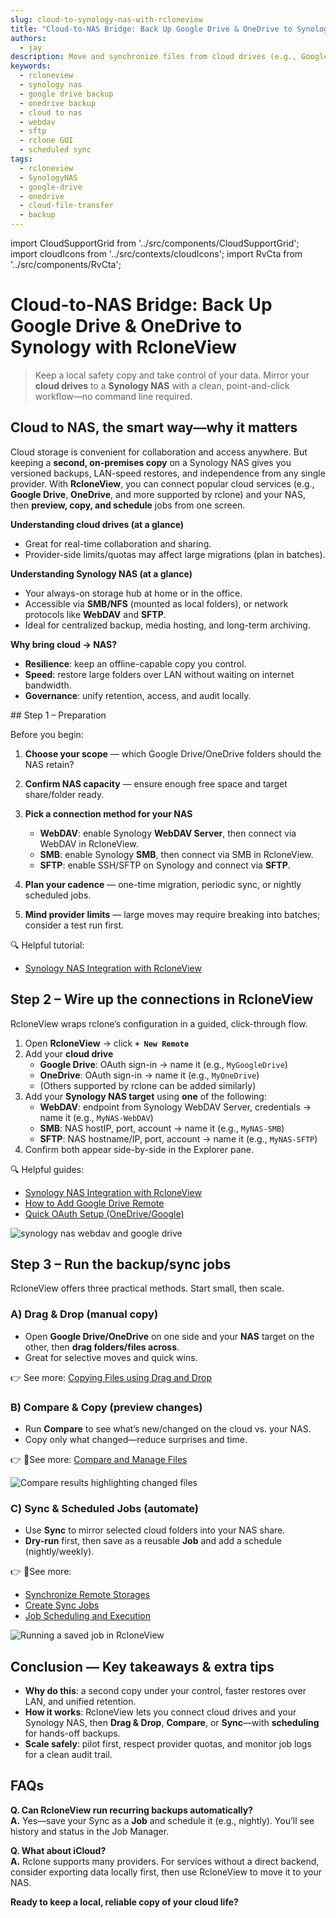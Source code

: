 ```yaml
---
slug: cloud-to-synology-nas-with-rcloneview
title: "Cloud-to-NAS Bridge: Back Up Google Drive & OneDrive to Synology with RcloneView"
authors:
  - jay
description: Move and synchronize files from cloud drives (e.g., Google Drive, OneDrive) to your Synology NAS using RcloneView’s click-first workflow—drag-and-drop transfers, visual compare, and scheduled syncs with no CLI.
keywords:
  - rcloneview
  - synology nas
  - google drive backup
  - onedrive backup
  - cloud to nas
  - webdav
  - sftp
  - rclone GUI
  - scheduled sync
tags:
  - rcloneview
  - SynologyNAS
  - google-drive
  - onedrive
  - cloud-file-transfer
  - backup
---
```




import CloudSupportGrid from '../src/components/CloudSupportGrid';
import cloudIcons from '../src/contexts/cloudIcons';
import RvCta from '../src/components/RvCta';

# Cloud-to-NAS Bridge: Back Up Google Drive & OneDrive to Synology with RcloneView

> Keep a local safety copy and take control of your data. Mirror your **cloud drives** to a **Synology NAS** with a clean, point-and-click workflow—no command line required.

## Cloud to NAS, the smart way—why it matters

Cloud storage is convenient for collaboration and access anywhere. But keeping a **second, on-premises copy** on a Synology NAS gives you versioned backups, LAN-speed restores, and independence from any single provider. With **RcloneView**, you can connect popular cloud services (e.g., **Google Drive**, **OneDrive**, and more supported by rclone) and your NAS, then **preview, copy, and schedule** jobs from one screen.

<!-- truncate -->

**Understanding cloud drives (at a glance)**  
- Great for real-time collaboration and sharing.  
- Provider-side limits/quotas may affect large migrations (plan in batches).  

**Understanding Synology NAS (at a glance)**  
- Your always-on storage hub at home or in the office.  
- Accessible via **SMB/NFS** (mounted as local folders), or network protocols like **WebDAV** and **SFTP**.  
- Ideal for centralized backup, media hosting, and long-term archiving.

**Why bring cloud → NAS?**  
- **Resilience**: keep an offline-capable copy you control.  
- **Speed**: restore large folders over LAN without waiting on internet bandwidth.  
- **Governance**: unify retention, access, and audit locally.

<!-- Obsidian note: CTA 컴포넌트 -->
<RvCta imageSrc="/img/rcloneview-preview.png" downloadUrl="https://rcloneview.com/src/download.html" />
## Step 1 – Preparation

Before you begin:

1. **Choose your scope** — which Google Drive/OneDrive folders should the NAS retain?  
2. **Confirm NAS capacity** — ensure enough free space and target share/folder ready.  
3. **Pick a connection method for your NAS**  

   - **WebDAV**: enable Synology **WebDAV Server**, then connect via WebDAV in RcloneView.  
   - **SMB**: enable Synology **SMB**, then connect via SMB in RcloneView.  
   - **SFTP**: enable SSH/SFTP on Synology and connect via **SFTP**.  
4. **Plan your cadence** — one-time migration, periodic sync, or nightly scheduled jobs.  
5. **Mind provider limits** — large moves may require breaking into batches; consider a test run first.

🔍 Helpful tutorial: 

- [Synology NAS Integration with RcloneView](/support/tutorials/synology-nas-cloud-transfer)

## Step 2 – Wire up the connections in RcloneView

RcloneView wraps rclone’s configuration in a guided, click-through flow.

1. Open **RcloneView** → click **`+ New Remote`**  
2. Add your **cloud drive**  
   - **Google Drive**: OAuth sign-in → name it (e.g., `MyGoogleDrive`)  
   - **OneDrive**: OAuth sign-in → name it (e.g., `MyOneDrive`)  
   - (Others supported by rclone can be added similarly)  
3. Add your **Synology NAS target** using **one** of the following:  
   - **WebDAV**: endpoint from Synology WebDAV Server, credentials → name it (e.g., `MyNAS-WebDAV`)  
   - **SMB**: NAS hostIP, port, account → name it (e.g., `MyNAS-SMB`)  
   - **SFTP**: NAS hostname/IP, port, account → name it (e.g., `MyNAS-SFTP`)  
4. Confirm both appear side-by-side in the Explorer pane.

🔍 Helpful guides:  
- [Synology NAS Integration with RcloneView](/support/tutorials/synology-nas-cloud-transfer)
- [How to Add Google Drive Remote](https://rcloneview.com/support/howto/intro#step-2-adding-remote-storage-google-drive-example)  
- [Quick OAuth Setup (OneDrive/Google)](/support/howto/remote-storage-connection-settings/add-oath-online-login#quick-setup-guide)


<img src="/support/images/en/tutorials/synology-nas-webdav-and-google-drive.png" alt="synology nas webdav and google drive" class="img-medium img-center" />

## Step 3 – Run the backup/sync jobs

RcloneView offers three practical methods. Start small, then scale.

### A) Drag & Drop (manual copy)
- Open **Google Drive/OneDrive** on one side and your **NAS** target on the other, then **drag folders/files across**.  
- Great for selective moves and quick wins.  

👉 See more: [Copying Files using Drag and Drop](/support/howto/rcloneview-basic/browse-and-manage-remote-storage#copying-files-using-drag-and-drop)

### B) Compare & Copy (preview changes)
- Run **Compare** to see what’s new/changed on the cloud vs. your NAS.  
- Copy only what changed—reduce surprises and time.  

👉 See more: [Compare and Manage Files](/support/howto/rcloneview-basic/compare-folder-contents#compare-results-and-manage-files)

<img src="/support/images/en/howto/rcloneview-basic/compare-display-select.png" alt="Compare results highlighting changed files" class="img-medium img-center" />

### C) Sync & Scheduled Jobs (automate)
- Use **Sync** to mirror selected cloud folders into your NAS share.  
- **Dry-run** first, then save as a reusable **Job** and add a schedule (nightly/weekly).  

👉 See more:
- [Synchronize Remote Storages](/support/howto/rcloneview-basic/synchronize-remote-storages)
- [Create Sync Jobs](/support/howto/rcloneview-basic/create-sync-jobs)
- [Job Scheduling and Execution](/support/howto/rcloneview-advanced/job-scheduling-and-execution)
<img src="/support/images/en/howto/rcloneview-basic/job-run-click.png" alt="Running a saved job in RcloneView" class="img-medium img-center" />

## Conclusion — Key takeaways & extra tips

- **Why do this**: a second copy under your control, faster restores over LAN, and unified retention.  
- **How it works**: RcloneView lets you connect cloud drives and your Synology NAS, then **Drag & Drop**, **Compare**, or **Sync**—with **scheduling** for hands-off backups.  
- **Scale safely**: pilot first, respect provider quotas, and monitor job logs for a clean audit trail.

## FAQs

**Q. Can RcloneView run recurring backups automatically?**  
**A.** Yes—save your Sync as a **Job** and schedule it (e.g., nightly). You’ll see history and status in the Job Manager.

**Q. What about iCloud?**  
**A.** Rclone supports many providers. For services without a direct backend, consider exporting data locally first, then use RcloneView to move it to your NAS.


**Ready to keep a local, reliable copy of your cloud life?**  


<!-- Obsidian note: Download 컴포넌트 -->
<CloudSupportGrid />
